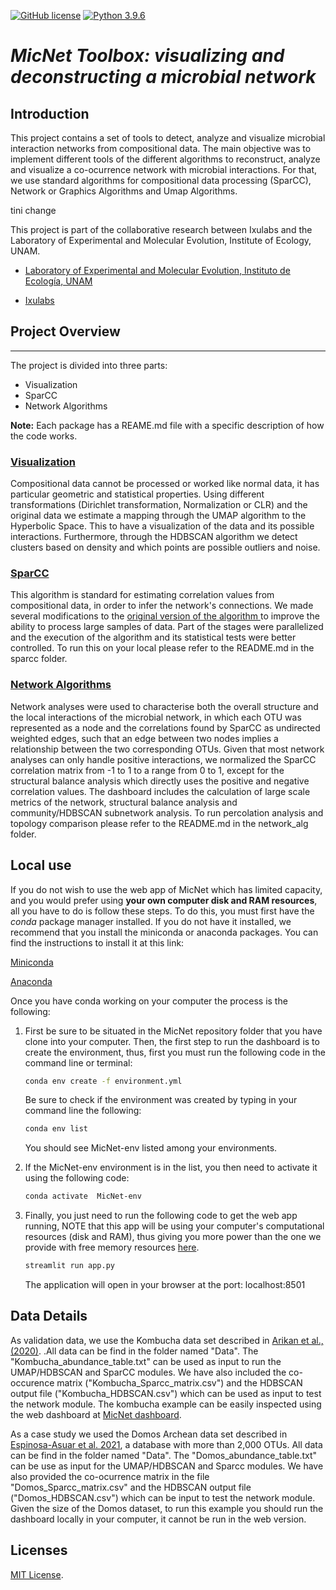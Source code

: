 [![GitHub license](https://img.shields.io/github/license/hamelsmu/code_search.svg)]()
[![Python 3.9.6](https://img.shields.io/badge/python-3.9-blue.svg)](https://www.python.org/downloads/release/python-396/)

# *MicNet Toolbox: visualizing and deconstructing a microbial network* 

## Introduction

This project contains a set of tools to detect, analyze and visualize microbial interaction networks from compositional data. The main objective was to implement different tools of the different algorithms to reconstruct, analyze and visualize a co-ocurrence network with microbial interactions. For that, we use standard algorithms for compositional data processing (SparCC), Network or Graphics Algorithms and Umap Algorithms.

 tini change

This project is part of the collaborative research between Ixulabs and the Laboratory of Experimental and Molecular Evolution, Institute of Ecology, UNAM.

* [Laboratory of Experimental and Molecular Evolution, Instituto de Ecología, UNAM](http://web2.ecologia.unam.mx/perfiles/perfil.php?ID=1237852985093)

* [Ixulabs](https://ixulabs.com/)


## Project Overview
---

The project is divided into three parts:
* Visualization
* SparCC
* Network Algorithms

**Note:** Each package has a REAME.md file with a specific description of how the code works. 

### [Visualization](https://umap-learn.readthedocs.io/en/latest/clustering.html)

Compositional data cannot be processed or worked like normal data, it has particular geometric and statistical properties. Using different transformations (Dirichlet transformation, Normalization or CLR) and the original data we estimate a mapping through the UMAP algorithm to the Hyperbolic Space. This to have a visualization of the data and its possible interactions. Furthermore, through the HDBSCAN algorithm we detect clusters based on density and which points are possible outliers and noise.

### [SparCC](sparcc/README.md)
 
 This algorithm is standard for estimating correlation values from compositional data, in order to infer the network's connections. We made several modifications to the 
 [original version of the algorithm
 ](https://journals.plos.org/ploscompbiol/article?id=10.1371/journal.pcbi.1002687) to improve the ability to process large samples of data. Part of the stages were parallelized and the execution of the algorithm and its statistical tests were better controlled. To run this on your local please refer to the README.md in the sparcc folder.

### [Network Algorithms](network_alg/README.md)

Network analyses were used to characterise both the overall structure and the local interactions of the microbial network, in which each OTU was represented as a node and the correlations found by SparCC as undirected weighted edges, such that an edge between two nodes implies a relationship between the two corresponding OTUs. Given that most network analyses can only handle positive interactions, we normalized the SparCC correlation matrix from -1 to 1 to a range from 0 to 1, except for the structural balance analysis which directly uses the positive and negative correlation values. The dashboard includes the calculation of large scale metrics of the network, structural balance analysis and community/HDBSCAN subnetwork analysis. To run percolation analysis and topology comparison please refer to the README.md in the network_alg folder.


## Local use
If you do not wish to use the web app of MicNet which has limited capacity, and you would prefer using **your own computer disk and RAM resources**, all you have to do is follow these steps. To do this, you must first have the *conda* package manager installed. If you do not have it installed, we recommend that you install the miniconda or anaconda packages. You can find the instructions to install it at this link:

[Miniconda](https://docs.conda.io/en/latest/miniconda.html)

[Anaconda](https://www.anaconda.com/products/individual)

Once you have conda working on your computer the process is the following:

1. First be sure to be situated in the MicNet repository folder that you have clone into your computer. Then, the first step to run the dashboard is to create the environment, thus, first you must run the following code in the command line or terminal:

    ~~~bash
    conda env create -f environment.yml 
    ~~~

    Be sure to check if the environment was created by typing in your command line the following:

    ~~~bash
    conda env list 
    ~~~

    You should see MicNet-env listed among your environments.

2. If the MicNet-env environment is in the list, you then need to activate it using the following code:

    ~~~bash
    conda activate  MicNet-env
    ~~~

3. Finally, you just need to run the following code to get the web app running, NOTE that this app will be using your computer's computational resources (disk and RAM), thus giving you more power than the one we provide with free memory resources [here](http://micnetapplb-1212130533.us-east-1.elb.amazonaws.com). 
    
    ~~~bash
    streamlit run app.py
    ~~~

    The application will open in your browser at the port: localhost:8501


## Data Details

As validation data, we use the Kombucha data set described in [Arikan et al., (2020)](https://onlinelibrary.wiley.com/doi/full/10.1111/1750-3841.14992). .All data can be find in the folder named "Data". The "Kombucha_abundance_table.txt" can be used as input to run the UMAP/HDBSCAN and SparCC modules. We have also included the co-occurence matrix ("Kombucha_Sparcc_matrix.csv") and the HDBSCAN output file ("Kombucha_HDBSCAN.csv") which can be used as input to test the network module. The kombucha example can be easily inspected using the web dashboard at [MicNet dashboard](http://micnetapplb-1212130533.us-east-1.elb.amazonaws.com).

As a case study we used the Domos Archean data set described in [Espinosa-Asuar et al. 2021](https://www.biorxiv.org/content/10.1101/2021.03.04.433984v1.full), a database with more than 2,000 OTUs. All data can be find in the folder named "Data". The "Domos_abundance_table.txt" can be use as input for the UMAP/HDBSCAN and Sparcc modules. We have also provided the co-ocurrence matrix in the file "Domos_Sparcc_matrix.csv" and the HDBSCAN output file ("Domos_HDBSCAN.csv") which can be input to test the network module. Given the size of the Domos dataset, to run this example you should run the dashboard locally in your computer, it cannot be run in the web version.

## Licenses
[MIT License](LICENSE).
